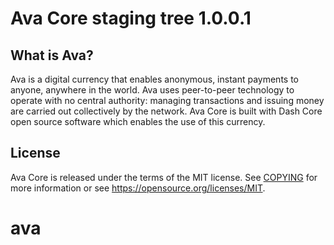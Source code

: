 Ava Core staging tree 1.0.0.1
===============================

What is Ava?
----------------

Ava is a digital currency that enables anonymous, instant
payments to anyone, anywhere in the world. Ava uses peer-to-peer technology
to operate with no central authority: managing transactions and issuing money
are carried out collectively by the network. Ava Core is built with Dash Core open
source software which enables the use of this currency.


License
-------

Ava Core is released under the terms of the MIT license. See [COPYING](COPYING) for more
information or see https://opensource.org/licenses/MIT.

# ava
